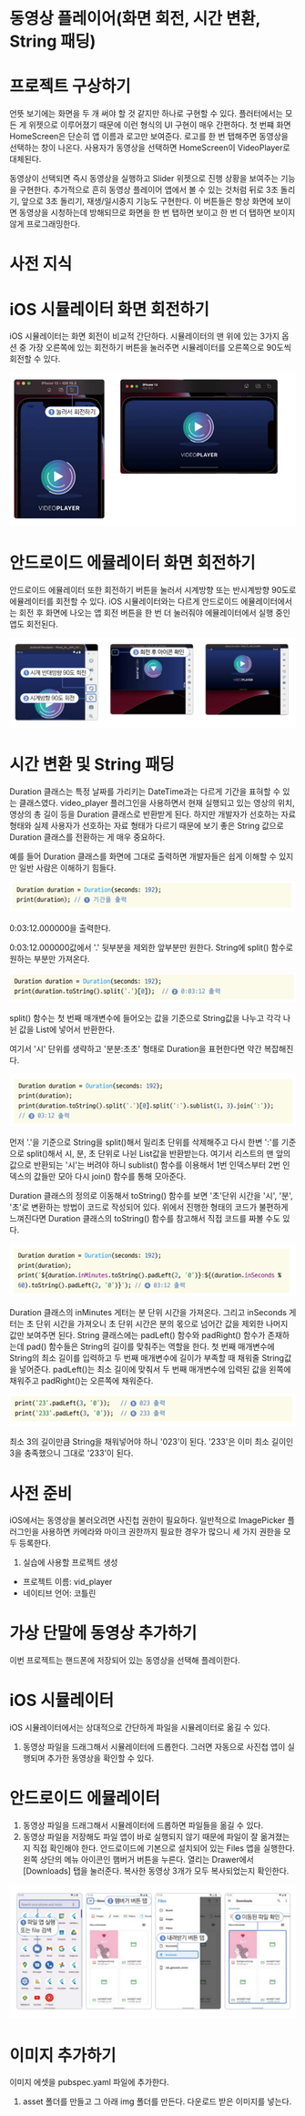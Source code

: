 # **동영상 플레이어(화면 회전, 시간 변환, String 패딩)**  
# **프로젝트 구상하기**  
언뜻 보기에는 화면을 두 개 써야 할 것 같지만 하나로 구현할 수 있다. 플러터에서는 모든 게 위젯으로 이루어졌기 때문에 이런 
형식의 UI 구현이 매우 간편하다. 첫 번쨰 화면 HomeScreen은 단순히 앱 이름과 로고만 보여준다. 로고를 한 번 탭해주면 
동영상을 선택하는 창이 나온다. 사용자가 동영상을 선택하면 HomeScreen이 VideoPlayer로 대체된다.  
  
동영상이 선택되면 즉시 동영상을 실행하고 Slider 위젯으로 진행 상황을 보여주는 기능을 구현한다. 추가적으로 흔히 동영상 
플레이어 앱에서 볼 수 있는 것처럼 뒤로 3초 돌리기, 앞으로 3초 돌리기, 재생/일시중지 기능도 구현한다. 이 버튼들은 항상 
화면에 보이면 동영상을 시청하는데 방해되므로 화면을 한 번 탭하면 보이고 한 번 더 탭하면 보이지 않게 프로그래밍한다.  
  
# **사전 지식**  
# **iOS 시뮬레이터 화면 회전하기**  
iOS 시뮬레이터는 화면 회전이 비교적 간단하다. 시뮬레이터의 맨 위에 있는 3가지 옵션 중 가장 오른쪽에 있는 회전하기 
버튼을 눌러주면 시뮬레이터를 오른쪽으로 90도씩 회전할 수 있다.  
  
![img.png](image/img.png)  
  
# **안드로이드 에뮬레이터 화면 회전하기**  
안드로이드 에뮬레이터 또한 회전하기 버튼을 눌러서 시계방향 또는 반시계방향 90도로 에뮬레이터를 회전할 수 있다. iOS 시뮬레이터와는 
다르게 안드로이드 에뮬레이터에서는 회전 후 화면에 나오는 앱 회전 버튼을 한 번 더 눌러줘야 에뮬레이터에서 실행 중인 앱도 
회전된다.  
  
![img.png](image/img2.png)  
  
# **시간 변환 및 String 패딩**  
Duration 클래스는 특정 날짜를 가리키는 DateTime과는 다르게 기간을 표혀할 수 있는 클래스였다. video_player 플러그인을 
사용하면서 현재 실행되고 있는 영상의 위치, 영상의 총 길이 등을 Duration 클래스로 반환받게 된다. 하지만 개발자가 선호하는 
자료 형태와 실제 사용자가 선호하는 자료 형태가 다르기 때문에 보기 좋은 String 값으로 Duration 클래스를 전환하는 게 
매우 중요하다.  
  
예를 들어 Duration 클래스를 화면에 그대로 출력하면 개발자들은 쉽게 이해할 수 있지만 일반 사람은 이해하기 힘들다.  
  
![img.png](image/img3.png)  
  
0:03:12.000000을 출력한다.  
  
0:03:12.000000값에서 '.' 뒷부분을 제외한 앞부분만 원한다. String에 split() 함수로 원하는 부분만 가져온다.  
  
![img.png](image/img4.png)  
  
split() 함수는 첫 번째 매개변수에 들어오는 값을 기준으로 String값을 나누고 각각 나뉜 값을 List에 넣어서 반환한다.  
  
여기서 '시' 단위를 생략하고 '분분:초초' 형태로 Duration을 표현한다면 약간 복잡해진다.  
  
![img.png](image/img5.png)  
  
먼저 '.'을 기준으로 String을 split()해서 밀리초 단위를 삭제해주고 다시 한변 ':'를 기준으로 split()해서 시, 분, 초 
단위로 나뉜 List값을 반환받는다. 여기서 리스트의 맨 앞의 값으로 반환되는 '시'는 버려야 하니 sublist() 함수를 이용해서 
1번 인덱스부터 2번 인덱스의 값들만 모아 다시 join() 함수를 통해 모아준다.  
  
Duration 클래스의 정의로 이동해서 toString() 함수를 보면 '초'단위 시간을 '시', '분', '초'로 변환하는 방법이 코드로 
작성되어 있다. 위에서 진행한 형태의 코드가 불편하게 느껴진다면 Duration 클래스의 toString() 함수를 참고해서 직접 
코드를 짜볼 수도 있다.  
  
![img.png](image/img6.png)  
  
Duration 클래스의 inMinutes 게터는 분 단위 시간을 가져온다. 그리고 inSeconds 게터는 초 단위 시간을 가져오니 초 단위 
시간은 분의 몫으로 넘어간 값을 제외한 나머지 값만 보여주면 된다. String 클래스에는 padLeft() 함수와 padRight() 함수가 
존재하는데 pad() 함수들은 String의 길이를 맞춰주는 역할을 한다. 첫 번째 매개변수에 String의 최소 길이를 입력하고 
두 번째 매개변수에 길이가 부족할 때 채워줄 String값을 넣어준다. padLeft()는 최소 길이에 맞춰서 두 번째 매개변수에 입력된 
값을 왼쪽에 채워주고 padRight()는 오른쪽에 채워준다.  
  
![img.png](image/img7.png)  
  
최소 3의 길이만큼 String을 채워넣어야 하니 '023'이 된다. '233'은 이미 최소 길이인 3을 충족했으니 그대로 '233'이 된다.  
  
# **사전 준비**  
iOS에서는 동영상을 불러오려면 사진첩 권한이 필요하다. 일반적으로 ImagePicker 플러그인을 사용하면 카메라와 마이크 권한까지 
필요한 경우가 많으니 세 가지 권한을 모두 등록한다.  
  
1. 실습에 사용할 프로젝트 생성  
- 프로젝트 이름: vid_player
- 네이티브 언어: 코틀린  
  
# **가상 단말에 동영상 추가하기**  
이번 프로젝트는 핸드폰에 저장되어 있는 동영상을 선택해 플레이한다.  
  
# **iOS 시뮬레이터**  
iOS 시뮬레이터에서는 상대적으로 간단하게 파일을 시뮬레이터로 옮길 수 있다.  
  
1. 동영상 파일을 드래그해서 시뮬레이터에 드롭한다. 그러면 자동으로 사진첩 앱이 실행되며 추가한 동영상을 확인할 수 있다.  
  
# **안드로이드 에뮬레이터**  
1. 동영상 파일을 드래그해서 시뮬레이터에 드롭하면 파일들을 옮길 수 있다.  
2. 동영상 파일을 저장해도 파일 앱이 바로 실행되지 않기 때문에 파일이 잘 옮겨졌는지 직접 확인해야 한다. 안드로이드에 기본으로 
설치되어 있는 Files 앱을 실행한다. 왼쪽 상단의 메뉴 아이콘인 햄버거 버튼을 누른다. 열리는 Drawer에서 [Downloads] 탭을 
눌러준다. 복사한 동영상 3개가 모두 복사되었는지 확인한다.  
  
![img.png](image/img8.png)  
  
# **이미지 추가하기**  
이미지 에셋을 pubspec.yaml 파일에 추가한다.  
  
1. asset 폴더를 만들고 그 아래 img 폴더를 만든다. 다운로드 받은 이미지를 넣는다.  
  

